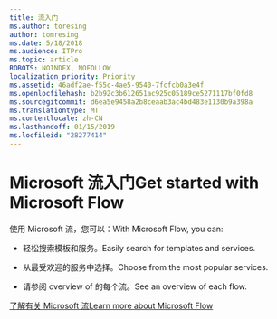 ```yaml
---
title: 流入门
ms.author: toresing
author: tomresing
ms.date: 5/18/2018
ms.audience: ITPro
ms.topic: article
ROBOTS: NOINDEX, NOFOLLOW
localization_priority: Priority
ms.assetid: 46adf2ae-f55c-4ae5-9540-7fcfcb0a3e4f
ms.openlocfilehash: b2b92c3b612651ac925c05189ce5271117bf0fd8
ms.sourcegitcommit: d6ea5e9458a2b8ceaab3ac4bd483e1130b9a398a
ms.translationtype: MT
ms.contentlocale: zh-CN
ms.lasthandoff: 01/15/2019
ms.locfileid: "28277414"
---
```

# <a name="get-started-with-microsoft-flow"></a><span data-ttu-id="fbe7a-102">Microsoft 流入门</span><span class="sxs-lookup"><span data-stu-id="fbe7a-102">Get started with Microsoft Flow</span></span>

<span data-ttu-id="fbe7a-103">使用 Microsoft 流，您可以：</span><span class="sxs-lookup"><span data-stu-id="fbe7a-103">With Microsoft Flow, you can:</span></span>
  
- <span data-ttu-id="fbe7a-104">轻松搜索模板和服务。</span><span class="sxs-lookup"><span data-stu-id="fbe7a-104">Easily search for templates and services.</span></span>
    
- <span data-ttu-id="fbe7a-105">从最受欢迎的服务中选择。</span><span class="sxs-lookup"><span data-stu-id="fbe7a-105">Choose from the most popular services.</span></span>
    
- <span data-ttu-id="fbe7a-106">请参阅 overview of 的每个流。</span><span class="sxs-lookup"><span data-stu-id="fbe7a-106">See an overview of each flow.</span></span>
    
[<span data-ttu-id="fbe7a-107">了解有关 Microsoft 流</span><span class="sxs-lookup"><span data-stu-id="fbe7a-107">Learn more about Microsoft Flow</span></span>](https://go.microsoft.com/fwlink/?linkid=874446)
  

